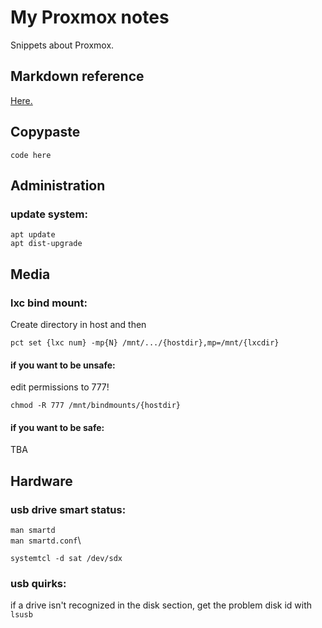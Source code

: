 # My Proxmox notes
Snippets about Proxmox.

## Markdown reference

[Here.](https://www.markdownguide.org/cheat-sheet/)

## Copypaste

`code here`

## Administration
### update system:
`apt update`\
`apt dist-upgrade`

## Media
### lxc bind mount:
Create directory in host and then

`pct set {lxc num} -mp{N} /mnt/.../{hostdir},mp=/mnt/{lxcdir}`

#### if you want to be unsafe:
edit permissions to 777!

`chmod -R 777 /mnt/bindmounts/{hostdir}`

#### if you want to be safe:

TBA

## Hardware
### usb drive smart status:

`man smartd`\
`man smartd.conf`\

`systemtcl -d sat /dev/sdx`

### usb quirks:
if a drive isn't recognized in the disk section, get the problem disk id with
`lsusb`
